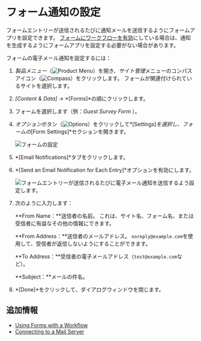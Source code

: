 # フォーム通知の設定

フォームエントリーが送信されるたびに通知メールを送信するようにフォームアプリを設定できます。 [フォームにワークフローを有効](./advanced-forms-usage/using-forms-with-a-workflow.md)にしている場合は、通知を生成するようにフォームアプリを設定する必要がない場合があります。

フォームの電子メール通知を設定するには：

1.  *製品メニュー*（![Product Menu](../../../images/icon-product-menu.png)）を開き、*サイト管理*メニューのコンパスアイコン（![Compass](../../../images/icon-compass.png)）をクリックします。 フォームが関連付けられているサイトを選択します。

2.  *[Content & Data]* → *[Forms]*の順にクリックします。

3.  フォームを選択します（例：*Guest Survey Form* ）。

4.  *オプション*ボタン（![Options](../../../images/icon-options.png)）をクリックして*[Settings]*を選択し、フォームの*[Form Settings]*セクションを開きます。

    ![フォームの設定](./configuring-form-notifications/images/01.png)

5.  *[Email Notifications]*タブをクリックします。

6.  *[Send an Email Notification for Each Entry]*オプションを有効にします。

    ![フォームエントリーが送信されるたびに電子メール通知を送信するよう設定します。](./configuring-form-notifications/images/02.png)

7.  次のように入力します：

    **From Name：**送信者の名前。 これは、サイト名、フォーム名、または受信者に有益なその他の情報にできます。

    **From Address：**送信者のメールアドレス。 `noreply@example.com`を使用して、受信者が返信しないようにすることができます。

    **To Address：**受信者の電子メールアドレス（`test@example.com`など）。

    **Subject：**メールの件名。

8.  *[Done]*をクリックして、ダイアログウィンドウを閉じます。

## 追加情報

  - [Using Forms with a Workflow](./advanced-forms-usage/using-forms-with-a-workflow.md)
  - [Connecting to a Mail Server](../../../installation-and-upgrades/setting-up-liferay-dxp/configuring-mail/connecting-to-a-mail-server.md)
